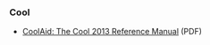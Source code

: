 ### Cool
* [CoolAid: The Cool 2013 Reference Manual](https://www.eecis.udel.edu/~cavazos/cisc672/docs/cool-manual.pdf) (PDF)
